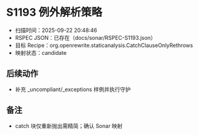 ﻿# S1193 例外解析策略

- 扫描时间：2025-09-22 20:48:46
- RSPEC JSON：已存在（docs/sonar/RSPEC-S1193.json）
- 目标 Recipe：org.openrewrite.staticanalysis.CatchClauseOnlyRethrows
- 映射状态：candidate

## 后续动作
- 补充 _uncompliant/_exceptions 样例并执行守护

## 备注
- catch 块仅重新抛出需精简；确认 Sonar 映射
